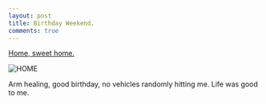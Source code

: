 ```yaml
---
layout: post
title: Birthday Weekend.
comments: true
---
```


[Home, sweet home.](https://www.youtube.com/watch?v=Tlou_2lMLAc)

![HOME](http://federicomaffei.github.io/public/images/home.jpg)

Arm healing, good birthday, no vehicles randomly hitting me. Life was good to me.